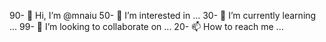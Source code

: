 90- 👋 Hi, I’m @mnaiu
50- 👀 I’m interested in ...
30- 🌱 I’m currently learning ...
99- 💞️ I’m looking to collaborate on ...
20- 📫 How to reach me ...

<!---
mnaiu/mnaiu is a ✨ special ✨ repository because its `README.md` (this file) appears on your GitHub profile.
You can click the Preview link to take a look at your changes.
--->
